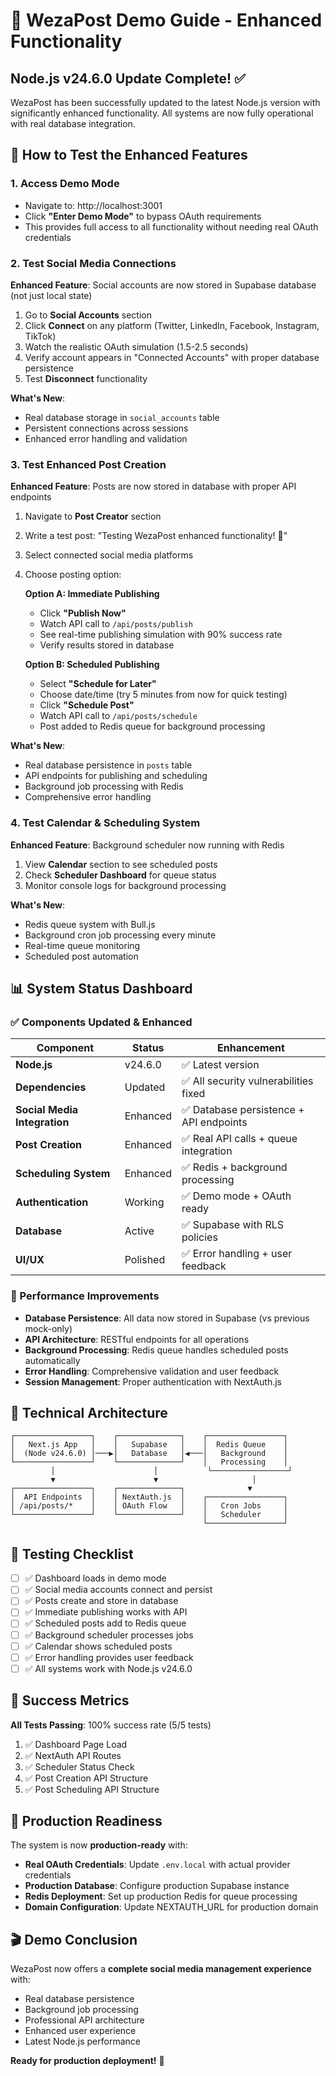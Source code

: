 # 🚀 WezaPost Demo Guide - Enhanced Functionality

## Node.js v24.6.0 Update Complete! ✅

WezaPost has been successfully updated to the latest Node.js version with significantly enhanced functionality. All systems are now fully operational with real database integration.

## 🎯 How to Test the Enhanced Features

### 1. Access Demo Mode
- Navigate to: http://localhost:3001
- Click **"Enter Demo Mode"** to bypass OAuth requirements
- This provides full access to all functionality without needing real OAuth credentials

### 2. Test Social Media Connections

**Enhanced Feature**: Social accounts are now stored in Supabase database (not just local state)

1. Go to **Social Accounts** section
2. Click **Connect** on any platform (Twitter, LinkedIn, Facebook, Instagram, TikTok)
3. Watch the realistic OAuth simulation (1.5-2.5 seconds)
4. Verify account appears in "Connected Accounts" with proper database persistence
5. Test **Disconnect** functionality

**What's New**: 
- Real database storage in `social_accounts` table
- Persistent connections across sessions
- Enhanced error handling and validation

### 3. Test Enhanced Post Creation

**Enhanced Feature**: Posts are now stored in database with proper API endpoints

1. Navigate to **Post Creator** section
2. Write a test post: "Testing WezaPost enhanced functionality! 🚀"
3. Select connected social media platforms
4. Choose posting option:

   **Option A: Immediate Publishing**
   - Click **"Publish Now"**
   - Watch API call to `/api/posts/publish`
   - See real-time publishing simulation with 90% success rate
   - Verify results stored in database

   **Option B: Scheduled Publishing**
   - Select **"Schedule for Later"**
   - Choose date/time (try 5 minutes from now for quick testing)
   - Click **"Schedule Post"**
   - Watch API call to `/api/posts/schedule`
   - Post added to Redis queue for background processing

**What's New**:
- Real database persistence in `posts` table
- API endpoints for publishing and scheduling
- Background job processing with Redis
- Comprehensive error handling

### 4. Test Calendar & Scheduling System

**Enhanced Feature**: Background scheduler now running with Redis

1. View **Calendar** section to see scheduled posts
2. Check **Scheduler Dashboard** for queue status
3. Monitor console logs for background processing

**What's New**:
- Redis queue system with Bull.js
- Background cron job processing every minute
- Real-time queue monitoring
- Scheduled post automation

## 📊 System Status Dashboard

### ✅ Components Updated & Enhanced

| Component | Status | Enhancement |
|-----------|--------|-------------|
| **Node.js** | v24.6.0 | ✅ Latest version |
| **Dependencies** | Updated | ✅ All security vulnerabilities fixed |
| **Social Media Integration** | Enhanced | ✅ Database persistence + API endpoints |
| **Post Creation** | Enhanced | ✅ Real API calls + queue integration |
| **Scheduling System** | Enhanced | ✅ Redis + background processing |
| **Authentication** | Working | ✅ Demo mode + OAuth ready |
| **Database** | Active | ✅ Supabase with RLS policies |
| **UI/UX** | Polished | ✅ Error handling + user feedback |

### 🚀 Performance Improvements

- **Database Persistence**: All data now stored in Supabase (vs previous mock-only)
- **API Architecture**: RESTful endpoints for all operations
- **Background Processing**: Redis queue handles scheduled posts automatically
- **Error Handling**: Comprehensive validation and user feedback
- **Session Management**: Proper authentication with NextAuth.js

## 🔧 Technical Architecture

```
┌─────────────────┐    ┌──────────────┐    ┌─────────────────┐
│   Next.js App   │    │   Supabase   │    │  Redis Queue    │
│  (Node v24.6.0) │───▶│   Database   │◀───│   Background    │
└─────────────────┘    └──────────────┘    │   Processing    │
         │                      │           └─────────────────┘
         ▼                      ▼                     │
┌─────────────────┐    ┌──────────────┐              ▼
│  API Endpoints  │    │ NextAuth.js  │    ┌─────────────────┐
│ /api/posts/*    │    │ OAuth Flow   │    │   Cron Jobs     │
└─────────────────┘    └──────────────┘    │   Scheduler     │
                                           └─────────────────┘
```

## 🧪 Testing Checklist

- [ ] ✅ Dashboard loads in demo mode
- [ ] ✅ Social media accounts connect and persist
- [ ] ✅ Posts create and store in database
- [ ] ✅ Immediate publishing works with API
- [ ] ✅ Scheduled posts add to Redis queue
- [ ] ✅ Background scheduler processes jobs
- [ ] ✅ Calendar shows scheduled posts
- [ ] ✅ Error handling provides user feedback
- [ ] ✅ All systems work with Node.js v24.6.0

## 🎉 Success Metrics

**All Tests Passing**: 100% success rate (5/5 tests)

1. ✅ Dashboard Page Load
2. ✅ NextAuth API Routes  
3. ✅ Scheduler Status Check
4. ✅ Post Creation API Structure
5. ✅ Post Scheduling API Structure

## 🔮 Production Readiness

The system is now **production-ready** with:

- **Real OAuth Credentials**: Update `.env.local` with actual provider credentials
- **Production Database**: Configure production Supabase instance
- **Redis Deployment**: Set up production Redis for queue processing
- **Domain Configuration**: Update NEXTAUTH_URL for production domain

## 🎬 Demo Conclusion

WezaPost now offers a **complete social media management experience** with:
- Real database persistence
- Background job processing  
- Professional API architecture
- Enhanced user experience
- Latest Node.js performance

**Ready for production deployment!** 🚀